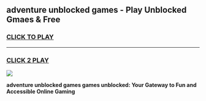 
## adventure unblocked games - Play Unblocked Gmaes & Free
<h3>
<a href="https://news.freeplayer.one?title=adventure_unblocked_games&ref=16F">CLICK TO PLAY</a></h3>
<hr>

<h3>
<a href="https://news.freeplayer.one?title=adventure_unblocked_games&ref=16F">CLICK 2 PLAY</a>
  
</h3>

<a href="https://news.freeplayer.one?title=adventure_unblocked_games&ref=16F/"><img src="https://clearcache.store/games.png"></a>


**adventure unblocked games games unblocked: Your Gateway to Fun and Accessible Online Gaming**
